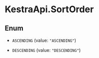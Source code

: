 # KestraApi.SortOrder

## Enum


* `ASCENDING` (value: `"ASCENDING"`)

* `DESCENDING` (value: `"DESCENDING"`)


